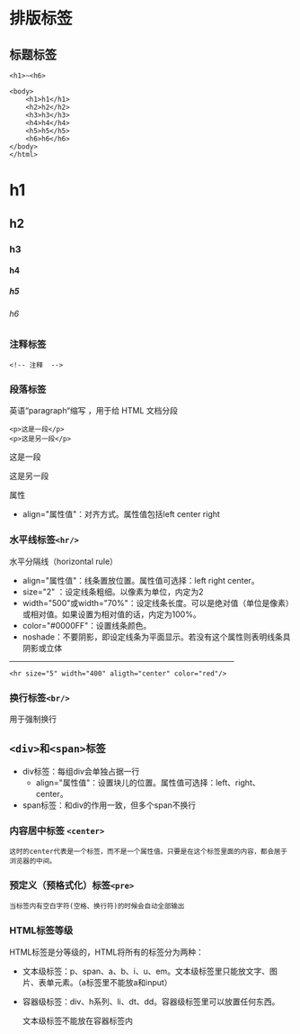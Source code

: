 # 排版标签


## 标题标签
`<h1>~<h6>`

    <body>
        <h1>h1</h1>
        <h2>h2</h2>
        <h3>h3</h3>
        <h4>h4</h4>
        <h5>h5</h5>
        <h6>h6</h6>
    </body>
    </html>

<h1>h1</h1>
<h2>h2</h2>
<h3>h3</h3>
<h4>h4</h4>
<h5>h5</h5>
<h6>h6</h6>



### 注释标签

    <!-- 注释  -->

### 段落标签

英语“paragraph“缩写 ，用于给 HTML 文档分段

    <p>这是一段</p>
    <p>这是另一段</p>

<p>这是一段</p>
<p>这是另一段</p>

属性

* align="属性值"：对齐方式。属性值包括left center right

### 水平线标签`<hr/>`

水平分隔线（horizontal rule）

* align="属性值"：线条置放位置。属性值可选择：left right center。
* size="2" ：设定线条粗细。以像素为单位，内定为2
* width="500"或width="70%"：设定线条长度。可以是绝对值（单位是像素）或相对值。如果设置为相对值的话，内定为100%。
* color="#0000FF"：设置线条颜色。
* noshade：不要阴影，即设定线条为平面显示。若没有这个属性则表明线条具阴影或立体

<hr size="5" width="400" aligth="center" color="red"/>

    <hr size="5" width="400" aligth="center" color="red"/>

### 换行标签`<br/>`

用于强制换行

## `<div>和<span>标签`

* div标签：每组div会单独占据一行
  * align="属性值"：设置块儿的位置。属性值可选择：left、right、 center。
* span标签：和div的作用一致，但多个span不换行


### 内容居中标签 `<center>`

    这时的center代表是一个标签，而不是一个属性值。只要是在这个标签里面的内容，都会居于浏览器的中间。

### 预定义（预格式化）标签`<pre>`

    当标签内有空白字符(空格、换行符)的时候会自动全部输出

### HTML标签等级
HTML标签是分等级的，HTML将所有的标签分为两种：
* 文本级标签：p、span、a、b、i、u、em。文本级标签里只能放文字、图片、表单元素。（a标签里不能放a和input）
* 容器级标签：div、h系列、li、dt、dd。容器级标签里可以放置任何东西。
  
  文本级标签不能放在容器标签内